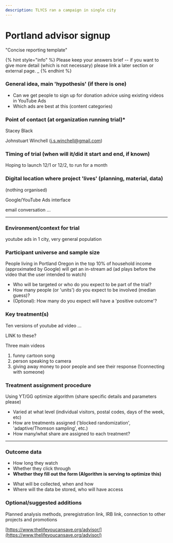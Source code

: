 ```yaml
---
description: TLYCS ran a campaign in single city
---
```


# Portland advisor signup

"Concise reporting template"

{% hint style="info" %}
Please keep your answers brief -- if you want to give more detail (which is not necessary) please link a later section or external page. \_
{% endhint %}

### **General idea, main 'hypothesis' (if there is one)**

* Can we get people to sign up for donation advice using existing videos in YouTube Ads
* Which ads are best at this (content categories)&#x20;

### Point of contact (at organization running trial)\*

Stacey Black&#x20;

Johnstuart Winchell (j.s.winchell@gmail.com)

### Timing of trial (when will it/did it start and end, if known)

Hoping to launch 12/1 or 12/2, to run for a month

### Digital location where project 'lives' (planning, material, data)

(nothing organised)

Google/YouTube Ads interface

email conversation ...&#x20;

****

### Environment/context for trial&#x20;

youtube ads in 1 city, very general population&#x20;

### **Participant universe and sample size**

People living in Portland Oregon in the top 10% of household income (approximated by Google) will get an in-stream ad (ad plays before the video that the user intended to watch)

* Who will be targeted or who do you expect to be part of the trial?
* How many people (or 'units') do you expect to be involved (median guess)?
* (Optional): How many do you expect will have a 'positive outcome'?

### Key treatment(s)

Ten versions of youtube ad video ...&#x20;

LINK to these?

Three main videos

1. funny cartoon song
2. person speaking to camera
3. giving away money to poor people and see their response (!connecting with someone)



### Treatment assignment procedure

Using YT/GG optimize algorithm (share specific details and parameters please)

* Varied at what level (individual visitors, postal codes, days of the week, etc)
* How are treatments assigned ('blocked randomization', 'adaptive/Thomson sampling', etc.)
* How many/what share are assigned to each treatment?

***

### **Outcome data**

* How long they watch
* Whether they click through
* **Whether they fill out the form (Algorithm is serving to optimize this)**

&#x20;

* What will be collected, when and how
* Where will the data be stored, who will have access

### **Optional/suggested additions**

Planned analysis methods, preregistration link, IRB link, connection to other projects and promotions







[https://www.thelifeyoucansave.org/advisor/](https://www.thelifeyoucansave.org/advisor/)
